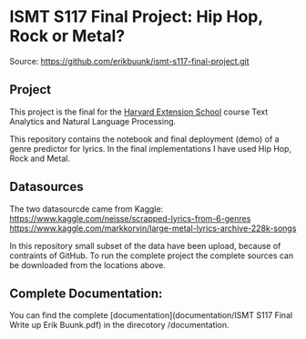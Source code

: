 # ISMT S117 Final Project: Hip Hop, Rock or Metal?

Source: https://github.com/erikbuunk/ismt-s117-final-project.git

## Project
This project is the final for the [Harvard Extension School](https://www.extension.harvard.edu/) course Text Analytics and Natural Language Processing. 

This repository contains the notebook and final deployment (demo) of a genre predictor for lyrics. In the final implementations I have used Hip Hop, Rock and Metal. 

## Datasources
The two datasourcde came from Kaggle:
https://www.kaggle.com/neisse/scrapped-lyrics-from-6-genres
https://www.kaggle.com/markkorvin/large-metal-lyrics-archive-228k-songs

In this repository small subset of the data have been upload, because of contraints of GitHub. To run the complete project the complete sources can be downloaded from the locations above.

## Complete Documentation:
You can find the  complete [documentation](documentation/ISMT S117 Final Write up Erik Buunk.pdf) in the direcotory /documentation.



